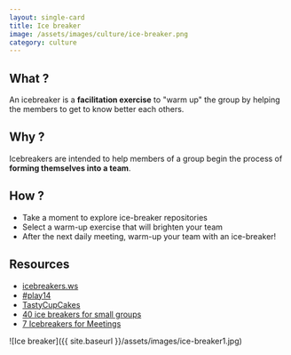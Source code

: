 ```yaml
---
layout: single-card
title: Ice breaker
image: /assets/images/culture/ice-breaker.png
category: culture
---
```



## What ?
An icebreaker is a **facilitation exercise** to "warm up" the group by helping the members to get to know better each others.

## Why ?
Icebreakers are intended to help members of a group begin the process of **forming themselves into a team**.  

## How ?
* Take a moment to explore ice-breaker repositories
* Select a warm-up exercise that will brighten your team
* After the next daily meeting, warm-up your team with an ice-breaker!

## Resources
* [icebreakers.ws](https://www.icebreakers.ws/)
* [#play14](http://play14.org/games/)
* [TastyCupCakes](http://tastycupcakes.org/)
* [40 ice breakers for small groups](https://insight.typepad.co.uk/40_icebreakers_for_small_groups.pdf)
* [7 Icebreakers for Meetings](https://funattic.com/icebreakers-for-meetings.htm)

![Ice breaker]({{ site.baseurl }}/assets/images/ice-breaker1.jpg)
